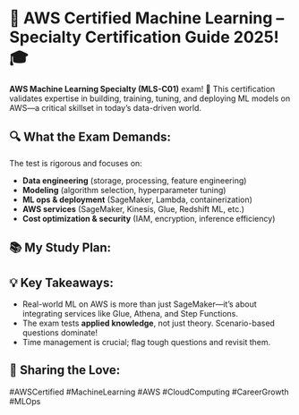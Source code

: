 # 🚀 AWS Certified Machine Learning – Specialty Certification Guide 2025! 🎓  

**AWS Machine Learning Specialty (MLS-C01)** exam! 🎉 This certification validates expertise in building, training, tuning, and deploying ML models on AWS—a critical skillset in today’s data-driven world.  

## 🔍 What the Exam Demands:  
The test is rigorous and focuses on:  
- **Data engineering** (storage, processing, feature engineering)  
- **Modeling** (algorithm selection, hyperparameter tuning)  
- **ML ops & deployment** (SageMaker, Lambda, containerization)  
- **AWS services** (SageMaker, Kinesis, Glue, Redshift ML, etc.)  
- **Cost optimization & security** (IAM, encryption, inference efficiency)  

## 📚 My Study Plan:  

## 💡 Key Takeaways:  
- Real-world ML on AWS is more than just SageMaker—it’s about integrating services like Glue, Athena, and Step Functions.  
- The exam tests **applied knowledge**, not just theory. Scenario-based questions dominate!  
- Time management is crucial; flag tough questions and revisit them.  

## 📂 Sharing the Love:  


#AWSCertified #MachineLearning #AWS #CloudComputing #CareerGrowth #MLOps  

